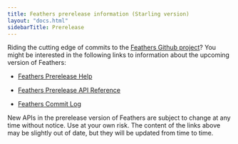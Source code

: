 ```yaml
---
title: Feathers prerelease information (Starling version)
layout: "docs.html"
sidebarTitle: Prerelease
---
```


Riding the cutting edge of commits to the [Feathers Github project](https://github.com/feathersui/feathersui-starling)? You might be interested in the following links to information about the upcoming version of Feathers:

- [Feathers Prerelease Help](https://feathersui.com/beta/help/)

- [Feathers Prerelease API Reference](https://feathersui.com/beta/api-reference/)

- [Feathers Commit Log](https://github.com/feathersui/feathersui-starling/commits/master)

New APIs in the prerelease version of Feathers are subject to change at any time without notice. Use at your own risk. The content of the links above may be slightly out of date, but they will be updated from time to time.
